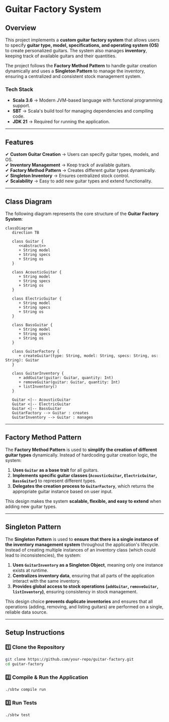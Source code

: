 # **Guitar Factory System**

## **Overview**

This project implements a **custom guitar factory system** that allows users to specify **guitar type, model, specifications, and operating system (OS)** to create personalized guitars. The system also manages **inventory**, keeping track of available guitars and their quantities.

The project follows the **Factory Method Pattern** to handle guitar creation dynamically and uses a **Singleton Pattern** to manage the inventory, ensuring a centralized and consistent stock management system.

### **Tech Stack**
- **Scala 3.6** → Modern JVM-based language with functional programming support.
- **SBT** → Scala's build tool for managing dependencies and compiling code.
- **JDK 21** → Required for running the application.

---

## **Features**
✔ **Custom Guitar Creation** → Users can specify guitar types, models, and OS.  
✔ **Inventory Management** → Keep track of available guitars.  
✔ **Factory Method Pattern** → Creates different guitar types dynamically.  
✔ **Singleton Inventory** → Ensures centralized stock control.  
✔ **Scalability** → Easy to add new guitar types and extend functionality.

---

## **Class Diagram**

The following diagram represents the core structure of the **Guitar Factory System**:

```mermaid
classDiagram
   direction TB

   class Guitar {
      <<abstract>>
      + String model
      + String specs
      + String os
   }

   class AcousticGuitar {
      + String model
      + String specs
      + String os
   }

   class ElectricGuitar {
      + String model
      + String specs
      + String os
   }

   class BassGuitar {
      + String model
      + String specs
      + String os
   }

   class GuitarFactory {
      + createGuitar(type: String, model: String, specs: String, os: String): Guitar
   }

   class GuitarInventory {
      + addGuitar(guitar: Guitar, quantity: Int)
      + removeGuitar(guitar: Guitar, quantity: Int)
      + listInventory()
   }

   Guitar <|-- AcousticGuitar
   Guitar <|-- ElectricGuitar
   Guitar <|-- BassGuitar
   GuitarFactory --> Guitar : creates
   GuitarInventory --> Guitar : manages
```

---

## **Factory Method Pattern**
The **Factory Method Pattern** is used to **simplify the creation of different guitar types** dynamically. Instead of hardcoding guitar creation logic, the system:
1. **Uses `Guitar` as a base trait** for all guitars.
2. **Implements specific guitar classes (`AcousticGuitar`, `ElectricGuitar`, `BassGuitar`)** to represent different types.
3. **Delegates the creation process to `GuitarFactory`**, which returns the appropriate guitar instance based on user input.

This design makes the system **scalable, flexible, and easy to extend** when adding new guitar types.

---

## **Singleton Pattern**
The **Singleton Pattern** is used to **ensure that there is a single instance of the inventory management system** throughout the application's lifecycle. Instead of creating multiple instances of an inventory class (which could lead to inconsistencies), the system:
1. **Uses `GuitarInventory` as a Singleton Object**, meaning only one instance exists at runtime.
2. **Centralizes inventory data**, ensuring that all parts of the application interact with the same inventory.
3. **Provides global access to stock operations (`addGuitar`, `removeGuitar`, `listInventory`)**, ensuring consistency in stock management.

This design choice **prevents duplicate inventories** and ensures that all operations (adding, removing, and listing guitars) are performed on a single, reliable data source.

---

## **Setup Instructions**

### **1️⃣ Clone the Repository**
```bash
git clone https://github.com/your-repo/guitar-factory.git
cd guitar-factory
```

### **2️⃣ Compile & Run the Application**
```sh
./sbtw compile run
```

### **3️⃣ Run Tests**
```sh
./sbtw test
```